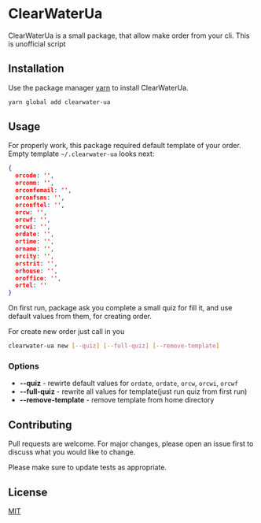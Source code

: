 # ClearWaterUa

ClearWaterUa is a small package, that allow make order from your cli. This is unofficial script

## Installation

Use the package manager [yarn](https://yarnpkg.com/en/docs/install#mac-stable) to install ClearWaterUa.

```bash
yarn global add clearwater-ua
```

## Usage
For properly work, this package required default template of your order. Empty template `~/.clearwater-ua` looks next:
```json
{
  orcode: '',
  orcomm: '',
  orconfemail: '',
  orconfsms: '',
  orconftel: '',
  orcw: '',
  orcwf: '',
  orcwi: '',
  ordate: '',
  ortime: '',
  orname: '',
  orcity: '',
  orstrit: '',
  orhouse: '',
  oroffice: '',
  ortel: ''
}
```

On first run, package ask you complete a small quiz for fill it, and use default values from them, for creating order.

For create new order just call in you
```bash
clearwater-ua new [--quiz] [--full-quiz] [--remove-template]
```

### Options
- **--quiz** - rewirte default values for `ordate`, `ordate`, `orcw`, `orcwi`, `orcwf`
- **--full-quiz** - rewrite all values for template(just run quiz from first run)
- **--remove-template** - remove template from home directory

## Contributing
Pull requests are welcome. For major changes, please open an issue first to discuss what you would like to change.

Please make sure to update tests as appropriate.

## License
[MIT](https://choosealicense.com/licenses/mit/)
